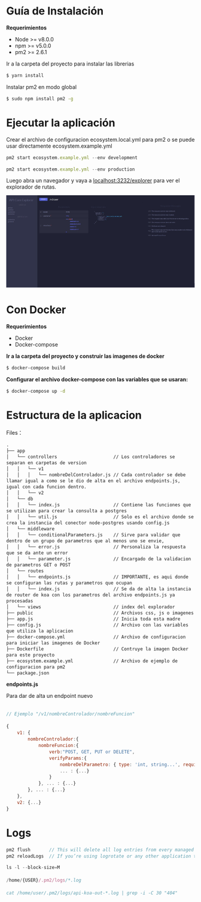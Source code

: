 Guía de Instalación
====

**Requerimientos**
- Node >= v8.0.0
- npm  >=  v5.0.0
- pm2  >=  2.6.1

Ir a la carpeta del proyecto para instalar las librerias
```sh
$ yarn install
```

Instalar pm2 en modo global 
```sh
$ sudo npm install pm2 -g
```

# Ejecutar la aplicación
Crear el archivo de configuracion ecosystem.local.yml para pm2 o se puede usar directamente ecosystem.example.yml
```js
pm2 start ecosystem.example.yml --env development	
```

```js
pm2 start ecosystem.example.yml --env production	
```

Luego abra un navegador y vaya a [localhost:3232/explorer](localhost:3232/explorer) para ver el explorador de rutas.

![Figure 1-1](public/images/explorer.jpg "Figure 1-1")




Con Docker
=============================


**Requerimientos**
- Docker
- Docker-compose

**Ir a la carpeta del proyecto y construir las imagenes de docker**

```sh
$ docker-compose build
```

**Configurar el archivo docker-compose con las variables que se usaran:**
```sh
$ docker-compose up -d
```

Estructura de la aplicacion
=======

Files：
```
.
├── app 
│   └── controllers                     // Los controladores se separan en carpetas de version
│   │   └── v1
│   │   │   └── nombreDelControlador.js // Cada controlador se debe llamar igual a como se le dio de alta en el archivo endpoints.js, igual con cada funcion dentro.
│   │   └── v2
│   └── db	
│   │   └── index.js                    // Contiene las funciones que se utilizan para crear la consulta a postgres
│   │   └── util.js                     // Solo es el archivo donde se crea la instancia del conector node-postgres usando config.js
│   └── middleware	
│   │   └── conditionalParameters.js    // Sirve para validar que dentro de un grupo de parametros que al menos uno se envie, 
│   │   └── error.js                    // Personaliza la respuesta  que se da ante un error
│   │   └── parameter.js                // Encargado de la validacion de parametros GET o POST
│   └── routes
│   │   └── endpoints.js                // IMPORTANTE, es aqui donde se configuran las rutas y parametros que ocupan
│   │   └── index.js                    // Se da de alta la instancia de router de koa con los parametros del archivo endpoints.js ya procesadas
│   └── views                           // index del explorador
├── public                              // Archivos css, js o imagenes
├── app.js                              // Inicia toda esta madre
├── config.js                           // Archivo con las variables que utiliza la aplicacion
├── docker-compose.yml                  // Archivo de configuracion para iniciar las imagenes de Docker 
├── Dockerfile                          // Contruye la imagen Docker para este proyecto
├── ecosystem.example.yml               // Archivo de ejemplo de configuracion para pm2
└── package.json 												
```

**endpoints.js**

Para dar de alta un endpoint nuevo


```js

// Ejemplo "/v1/nombreControlador/nombreFuncion"

{
	v1: {
		nombreControlador:{
			nombreFuncion:{
				verb:"POST, GET, PUT or DELETE",
				verifyParams:{
					nombreDelParametro: { type: 'int, string...', required: false },
					... : {...} 
				}
			}, ... : {...} 
		}, ... : {...} 
	},
	v2: {...} 
}

```

Logs
=======

```js
pm2 flush       // This will delete all log entries from every managed process, also the PM2 process.
pm2 reloadLogs  // If you’re using logrotate or any other application to support you handling the log entries, you can reload the old entries from your PM2 logs.
```

```js
ls -l --block-size=M

/home/{USER}/.pm2/logs/*.log

cat /home/user/.pm2/logs/api-koa-out-*.log | grep -i -C 30 "404"
```